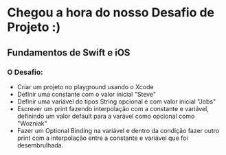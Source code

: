 # Chegou a hora do nosso Desafio de Projeto :)

## Fundamentos de Swift e iOS

### O Desafio:
- Criar um projeto no playground usando o Xcode
- Definir uma constante com o valor inicial "Steve"
- Definir uma variável do tipos String opcional e com valor inicial "Jobs"
- Escrever um print fazendo interpolação com a constante e variável, definindo um valor default para a varável como opcional como "Wozniak"
- Fazer um Optional Binding na variável e dentro da condição fazer outro print com a interpolação entre a constante e variável que foi desembrulhada.